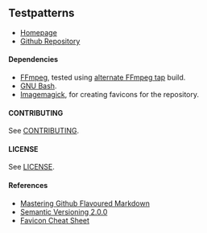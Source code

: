 ## Testpatterns

- [Homepage](//testpatterns.github.io/testpatterns/index.html)
- [Github Repository](//github.com/testpatterns/testpatterns)

#### Dependencies

- [FFmpeg](//ffmpeg.org), tested using [alternate FFmpeg tap](//github.com/homebrew-ffmpeg/homebrew-ffmpeg) build.
- [GNU Bash](//www.gnu.org/software/bash/).
- [Imagemagick](//imagemagick.org), for creating favicons for the repository.

#### CONTRIBUTING

See [CONTRIBUTING](CONTRIBUTING.md).

#### LICENSE

See [LICENSE](LICENSE.md).

#### References

- [Mastering Github Flavoured Markdown](//guides.github.com/features/mastering-markdown/)
- [Semantic Versioning 2.0.0](//semver.org/)
- [Favicon Cheat Sheet](//github.com/audreyr/favicon-cheat-sheet)
